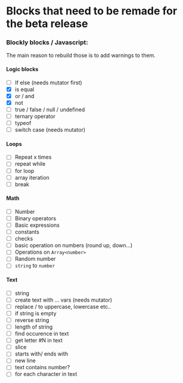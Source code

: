 # Blocks that need to be remade for the beta release

### Blockly blocks / Javascript:
The main reason to rebuild those is to add warnings to them.
#### Logic blocks
- [ ] If else (needs mutator first)
- [x] is equal
- [x] or / and
- [x] not
- [ ] true / false / null / undefined
- [ ] ternary operator
- [ ] typeof
- [ ] switch case (needs mutator)
#### Loops
- [ ] Repeat x times
- [ ] repeat while
- [ ] for loop
- [ ] array iteration
- [ ] break
#### Math
- [ ] Number
- [ ] Binary operators
- [ ] Basic expressions 
- [ ] constants
- [ ] checks
- [ ] basic operation on numbers (round up, down...)
- [ ] Operations on `Array<number>`
- [ ] Random number
- [ ] `string` to `number`
#### Text
- [ ] string
- [ ] create text with ... vars (needs mutator)
- [ ] replace / to uppercase, lowercase etc..
- [ ] if string is empty
- [ ] reverse string
- [ ] length of string
- [ ] find occurence in text
- [ ] get letter #N in text
- [ ] slice
- [ ] starts with/ ends with
- [ ] new line
- [ ] text contains number?
- [ ] for each character in text
